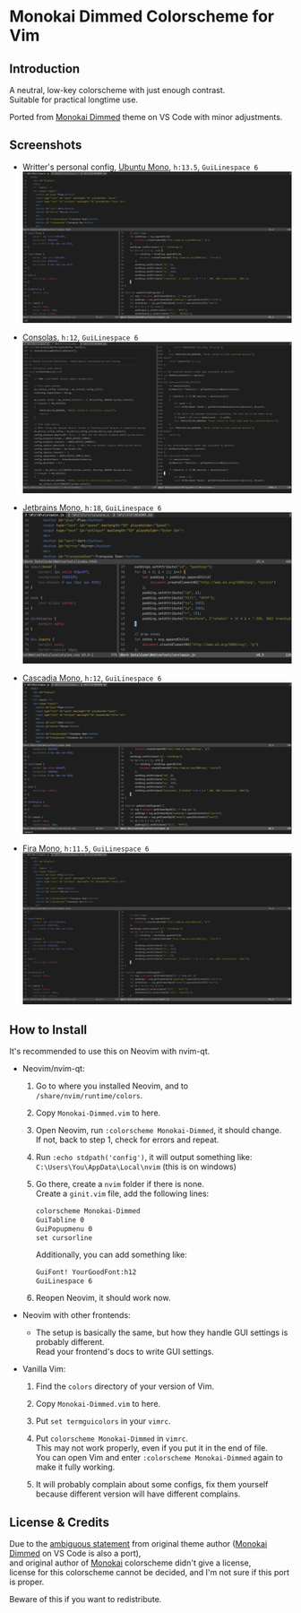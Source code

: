 # Monokai Dimmed Colorscheme for Vim

## Introduction

A neutral, low-key colorscheme with just enough contrast.  
Suitable for practical longtime use.

Ported from [Monokai Dimmed]() theme on VS Code with minor adjustments.

## Screenshots

- Writter's personal config, [Ubuntu Mono](), `h:13.5`, `GuiLinespace 6`
![Ubuntu Mono](img/ubuntu-mono.png)

- [Consolas](), `h:12`, `GuiLinespace 6`
![](img/consolas.png)

- [Jetbrains Mono](), `h:18`, `GuiLinespace 6`
![](img/jb-mono18.png)

- [Cascadia Mono](), `h:12`, `GuiLinespace 6`
![](img/cascadia-mono.png)

- [Fira Mono](), `h:11.5`, `GuiLinespace 6`
![](img/fira-mono11_5.png)

## How to Install

It's recommended to use this on Neovim with nvim-qt.

- Neovim/nvim-qt:

    1. Go to where you installed Neovim, and to `/share/nvim/runtime/colors`.

    2. Copy `Monokai-Dimmed.vim` to here.

    3. Open Neovim, run `:colorscheme Monokai-Dimmed`, it should change.  
    If not, back to step 1, check for errors and repeat.

    4. Run `:echo stdpath('config')`, it will output something like:  
    `C:\Users\You\AppData\Local\nvim` (this is on windows)

    5. Go there, create a `nvim` folder if there is none.  
    Create a `ginit.vim` file, add the following lines:
        
        ~~~
        colorscheme Monokai-Dimmed
        GuiTabline 0
        GuiPopupmenu 0
        set cursorline
        ~~~
    
        Additionally, you can add something like:

        ~~~
        GuiFont! YourGoodFont:h12
        GuiLinespace 6
        ~~~
    
    6. Reopen Neovim, it should work now.

- Neovim with other frontends:

    - The setup is basically the same, but how they handle GUI settings is probably different.  
    Read your frontend's docs to write GUI settings.

- Vanilla Vim:

    1. Find the `colors` directory of your version of Vim.

    2. Copy `Monokai-Dimmed.vim` to here.

    3. Put `set termguicolors` in your `vimrc`.

    4. Put `colorscheme Monokai-Dimmed` in `vimrc`.  
    This may not work properly, even if you put it in the end of file.  
    You can open Vim and enter `:colorscheme Monokai-Dimmed` again to make it fully working.

    5. It will probably complain about some configs, fix them yourself because different version will have different complains.

## License & Credits

Due to the [ambiguous statement]() from original theme author ([Monokai Dimmed]() on VS Code is also a port),  
and original author of [Monokai]() colorscheme didn't give a license,  
license for this colorscheme cannot be decided, and I'm not sure if this port is proper.

Beware of this if you want to redistribute.
